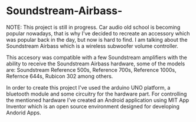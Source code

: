 # Soundstream-Airbass-

NOTE: This project is still in progress.
Car audio old school is becoming popular nowadays, that is why I've decided to recreate an accessory which was popular back in the day, but now is hard to find. I am talking about the Soundstream Airbass which is a wireless subwoofer volume controller.

This accesory was compatible with a few Soundstream amplifiers with the ability to receive the Soundstream Airbass hardware, some of the models are: 
Soundstream Reference 500s, Reference 700s, Reference 1000s, Refernce 644s, Rubicon 302 among others.

In order to create this project I've used the arduino UNO platform, a bluetooth module and some circuitry for the hardware part. For controlling the mentioned hardware I've created an Android application using MIT App Inventor which is an open source environment designed for developing Andorid Apps. 
